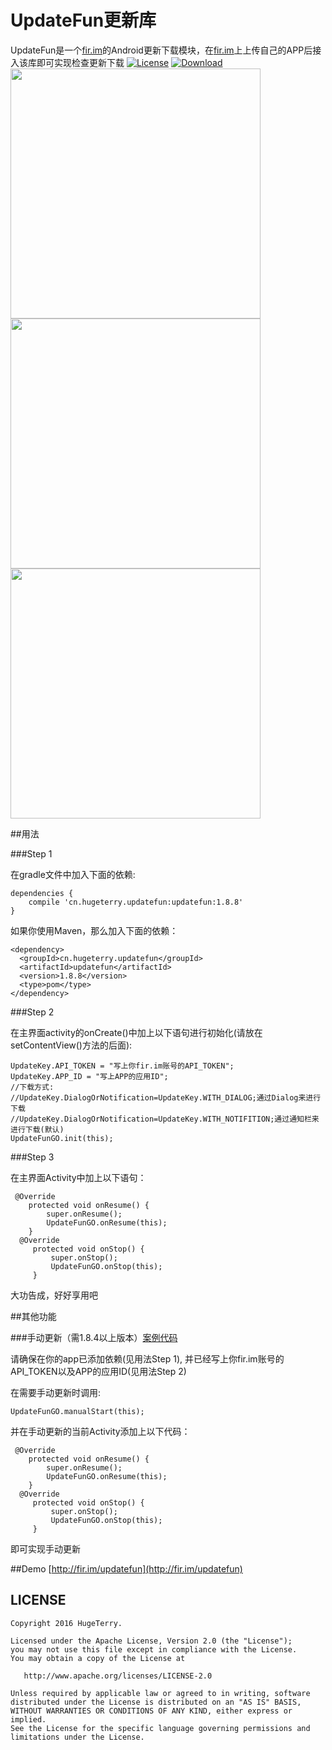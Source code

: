 # UpdateFun更新库

UpdateFun是一个[fir.im](http://fir.im/)的Android更新下载模块，在[fir.im](http://fir.im/)上上传自己的APP后接入该库即可实现检查更新下载
[![License](https://img.shields.io/badge/license-Apache%202.0-blue.svg)](https://github.com/hugeterry/UpdateDemo/blob/master/LICENSE.txt)
 [ ![Download](https://api.bintray.com/packages/hugeterry/update/UpdateFun/images/download.svg) ](https://bintray.com/hugeterry/update/UpdateFun/_latestVersion)
<img src="showUI/1.png" height="400"/>
<img src="showUI/2.png" height="400"/>
<img src="showUI/3.png" height="400"/>


##用法

###Step 1

在gradle文件中加入下面的依赖:

```
dependencies {
    compile 'cn.hugeterry.updatefun:updatefun:1.8.8'
}
```

如果你使用Maven，那么加入下面的依赖：

```
<dependency>
  <groupId>cn.hugeterry.updatefun</groupId>
  <artifactId>updatefun</artifactId>
  <version>1.8.8</version>
  <type>pom</type>
</dependency>
```

###Step 2

在主界面activity的onCreate()中加上以下语句进行初始化(请放在setContentView()方法的后面):

```
UpdateKey.API_TOKEN = "写上你fir.im账号的API_TOKEN";
UpdateKey.APP_ID = "写上APP的应用ID";
//下载方式:
//UpdateKey.DialogOrNotification=UpdateKey.WITH_DIALOG;通过Dialog来进行下载
//UpdateKey.DialogOrNotification=UpdateKey.WITH_NOTIFITION;通过通知栏来进行下载(默认)
UpdateFunGO.init(this);
```

###Step 3

在主界面Activity中加上以下语句：

```
 @Override
    protected void onResume() {
        super.onResume();
        UpdateFunGO.onResume(this);
    }
  @Override
     protected void onStop() {
         super.onStop();
         UpdateFunGO.onStop(this);
     }
```

大功告成，好好享用吧

##其他功能

###手动更新（需1.8.4以上版本）[案例代码](sample/src/main/java/cn/hugeterry/updatedemo/ManualUpdateActivity.java)

请确保在你的app已添加依赖(见用法Step 1),
并已经写上你fir.im账号的API_TOKEN以及APP的应用ID(见用法Step 2)

在需要手动更新时调用:
```
UpdateFunGO.manualStart(this);
```
并在手动更新的当前Activity添加上以下代码：
```
 @Override
    protected void onResume() {
        super.onResume();
        UpdateFunGO.onResume(this);
    }
  @Override
     protected void onStop() {
         super.onStop();
         UpdateFunGO.onStop(this);
     }
```
即可实现手动更新

##Demo
[http://fir.im/updatefun](http://fir.im/updatefun)


## LICENSE


    Copyright 2016 HugeTerry.

    Licensed under the Apache License, Version 2.0 (the "License");
    you may not use this file except in compliance with the License.
    You may obtain a copy of the License at

       http://www.apache.org/licenses/LICENSE-2.0

    Unless required by applicable law or agreed to in writing, software
    distributed under the License is distributed on an "AS IS" BASIS,
    WITHOUT WARRANTIES OR CONDITIONS OF ANY KIND, either express or implied.
    See the License for the specific language governing permissions and
    limitations under the License.


